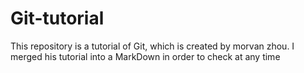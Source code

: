 # Git-tutorial
This repository is a tutorial of Git, which is created by morvan zhou. I merged his tutorial into a MarkDown in order to check at any time 
